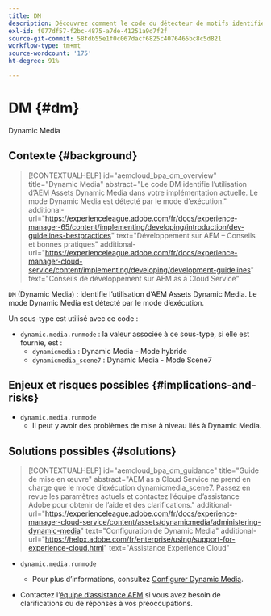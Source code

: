 ```yaml
---
title: DM
description: Découvrez comment le code du détecteur de motifs identifie l’utilisation d’AEM Assets - Dynamic Media.
exl-id: f077df57-f2bc-4875-a7de-41251a9d7f2f
source-git-commit: 58fdb55e1f0c067dacf6825c4076465bc8c5d821
workflow-type: tm+mt
source-wordcount: '175'
ht-degree: 91%

---
```


# DM {#dm}

Dynamic Media

## Contexte {#background}

>[!CONTEXTUALHELP]
>id="aemcloud_bpa_dm_overview"
>title="Dynamic Media"
>abstract="Le code DM identifie l’utilisation d’AEM Assets Dynamic Media dans votre implémentation actuelle. Le mode Dynamic Media est détecté par le mode d’exécution."
>additional-url="https://experienceleague.adobe.com/fr/docs/experience-manager-65/content/implementing/developing/introduction/dev-guidelines-bestpractices" text="Développement sur AEM – Conseils et bonnes pratiques"
>additional-url="https://experienceleague.adobe.com/fr/docs/experience-manager-cloud-service/content/implementing/developing/development-guidelines" text="Conseils de développement sur AEM as a Cloud Service"

`DM` (Dynamic Media) : identifie l’utilisation d’AEM Assets Dynamic Media. Le mode Dynamic Media est détecté par le mode d’exécution.

Un sous-type est utilisé avec ce code :

* `dynamic.media.runmode` : la valeur associée à ce sous-type, si elle est fournie, est :
   * `dynamicmedia` : Dynamic Media - Mode hybride
   * `dynamicmedia_scene7` : Dynamic Media - Mode Scene7

## Enjeux et risques possibles {#implications-and-risks}

* `dynamic.media.runmode`
   * Il peut y avoir des problèmes de mise à niveau liés à Dynamic Media.

## Solutions possibles {#solutions}

>[!CONTEXTUALHELP]
>id="aemcloud_bpa_dm_guidance"
>title="Guide de mise en œuvre"
>abstract="AEM as a Cloud Service ne prend en charge que le mode d’exécution dynamicmedia_scene7. Passez en revue les paramètres actuels et contactez l’équipe d’assistance Adobe pour obtenir de l’aide et des clarifications."
>additional-url="https://experienceleague.adobe.com/fr/docs/experience-manager-cloud-service/content/assets/dynamicmedia/administering-dynamic-media" text="Configuration de Dynamic Media"
>additional-url="https://helpx.adobe.com/fr/enterprise/using/support-for-experience-cloud.html" text="Assistance Experience Cloud"


* `dynamic.media.runmode`
   * Pour plus d’informations, consultez [Configurer Dynamic Media](https://experienceleague.adobe.com/fr/docs/experience-manager-cloud-service/content/assets/dynamicmedia/administering-dynamic-media).

* Contactez l’[équipe d’assistance AEM](https://helpx.adobe.com/fr/enterprise/using/support-for-experience-cloud.html) si vous avez besoin de clarifications ou de réponses à vos préoccupations.
